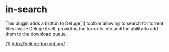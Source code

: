 in-search
=========

This plugin adds a button to Deluge[1] toolbar allowing to search for
torrent files inside Deluge itself, providing the torrents info
and the ability to add them to the download queue.

[1] http://deluge-torrent.org/